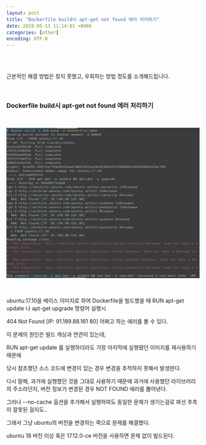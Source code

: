 ```yaml
---
layout: post
title: "Dockerfile build시 apt-get not found 에러 처리하기"
date: 2019-05-13 11:14:01 +0900
categories: [other]
encoding: UTF-8
---
```


<br>
<br>

근본적인 해결 방법은 찾지 못했고, 우회하는 방법 정도를 소개해드립니다.

<br>

### Dockerfile build시 apt-get not found 에러 처리하기

<br>

![branch Image](https://raw.githubusercontent.com/sanghak-lee/sanghak-lee.github.io/master/static/img/_posts/dockerfile_error_01.png)

<br>

ubuntu:17.10을 베이스 이미지로 하여 Dockerfile을 빌드했을 때 RUN apt-get update 나 apt-get upgrade 명령어 실행시 

404  Not Found [IP: 91.189.88.161 80] 어쩌고 하는 에러를 볼 수 있다. 

이 문제의 원인은 빌드 캐싱과 연관이 있는데, 

RUN apt-get update 를 실행하더라도 가장 마지막에 실행됐던 이미지를 재사용하기 때문에 

당시 참조했던 소스 코드에 변경이 있는 경우 변경을 추적하지 못해서 발생한다. 

다시 말해, 과거에 실행했던 것을 그대로 사용하기 때문에 과거에 사용했던 라이브러리의 주소라던지, 버전 정보가 변경된 경우 NOT FOUND 에러를 뿜어낸다.

그러나 --no-cache 옵션을 추가해서 실행하여도 동일한 문제가 생기는걸로 봐선 추측이 잘못된 걸지도..

그래서 그냥 ubuntu의 버전을 변경하는 쪽으로 문제를 해결했다. 

ubuntu 18 버전 이상 혹은 17.12.0-ce 버전을 사용하면 문제 없이 빌드된다.


<br>
